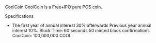 CoolCoin
CoolCoin is a Free+IPO pure  POS coin.

Specifications
- The first year of annual interest 30% afterwards Previous year annual interest 10%.
Block Time: 60 seconds
50 minted block confirmations
CoolCoin: 100,000,000 COOL
